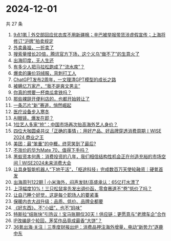 # 2024-12-01

共 27 条

<!-- BEGIN 36KR -->
<!-- 最后更新时间 2024-12-01 01:00:56 +0800 -->
1. [9点1氪 | 外交部回应优衣库不用新疆棉；辛巴被举报带货涉虚假宣传；上海将修订“沪牌”拍卖规定](https://36kr.com/p/3057600175236231)
1. [外卖鼻祖，一折卖了](https://36kr.com/p/3056937777090694)
1. [搜索量增长20倍，腾讯官方下场，这个义乌“做不了”的生意火了](https://36kr.com/p/3057475853209992)
1. [出海印度，无人生还](https://36kr.com/p/3057594073064837)
1. [有多少人把马拉松跑成了“流水席”？](https://36kr.com/p/3058216919655555)
1. [爆卖的廉价羽绒服，背刺打工人](https://36kr.com/p/3057530497328261)
1. [ChatGPT发布2周年，一文理清GPT模型的成长之路](https://36kr.com/p/3057111435481219)
1. [被瞒亿万家产，“我不是爽文男主”](https://36kr.com/p/3057545871893641)
1. [你真的想要一杯南瓜拿铁吗？](https://36kr.com/p/3052792805920899)
1. [那些裸辞开便利店的，也都开始转让了](https://36kr.com/p/3057518585942408)
1. [一条芯片“新”赛道，悄然崛起](https://36kr.com/p/3058239997174920)
1. [医疗设备步入寒冬](https://36kr.com/p/3058141024904328)
1. [AI眼镜，爆发在即？](https://36kr.com/p/3058349754115460)
1. [1位艺人多家“抢”：中国市场再次抬高海外艺人身价？](https://36kr.com/p/3057502555574407)
1. [四位大咖圆桌共议「正确的事情」：用好产品、好品牌穿透消费周期丨WISE 2024 商业之王](https://36kr.com/p/3056165404184966)
1. [美团：最“笨重”的中概，终究笑到了最后?](https://36kr.com/p/3057514295726215)
1. [不涨价的华为Mate 70，值得下手吗？](https://36kr.com/p/3053125817274505)
1. [黑蚁资本何愚：消费投资的八年，我们相信结构性机会正在创造充裕的市场空间 | WISE2024未来消费大会](https://36kr.com/p/3058430451524999)
1. [让具身智能机器人“下地干活”，「枢途科技」完成数百万天使轮融资｜硬氪首发](https://36kr.com/p/3055618203865224)
1. [出海周刊122期 | 小米海外，闷声发财/高盛承认：65亿打水漂了](https://36kr.com/p/3057086222160001)
1. [上浮幅度10%！三只松鼠率先发出调价函，零食赛道不“卷”低价了吗？](https://36kr.com/p/3057541049525384)
1. [让自己睡个好觉，这是每个职场人的要紧事](https://36kr.com/p/3058128738379143)
1. [保暖内衣大战升级：品质、低价、品牌全都要](https://36kr.com/p/3057045193183361)
1. [《好东西》，不“小妞”，也不“妈味”](https://36kr.com/p/3051910851448965)
1. [特斯拉“结账快”引热议！宝马账期仅30天！供应链：更愿意与“老牌车企”合作](https://36kr.com/p/3058602392282504)
1. [IP改编是个轮回，茅奖作品竟成最香“大饼”？](https://36kr.com/p/3058096283608454)
1. [36氪出海·关注｜三季度财报出炉：消费品押注海外增量，电动“新势力”逐鹿中东](https://36kr.com/p/3057507857748353)
<!-- END 36KR -->